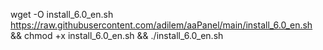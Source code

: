 wget -O install_6.0_en.sh https://raw.githubusercontent.com/adilem/aaPanel/main/install_6.0_en.sh && chmod +x install_6.0_en.sh && ./install_6.0_en.sh
